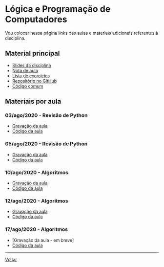 # Lógica e Programação de Computadores

Vou colocar nessa página links das aulas e materiais adicionais referentes à disciplina.

## Material principal

* [Slides da disciplina](/./assets/logprog/slides.pdf)
* [Nota de aula](/./assets/logprog/nota_aula.html)
* [Lista de exercícios](/./assets/logprog/exercicios.html)
* [Repositório no GitHub](https://github.com/victor0machado/2020.2-logprog)
* [Código comum](https://github.com/victor0machado/2020.2-logprog/blob/master/aulas/common.py)

## Materiais por aula

### 03/ago/2020 - Revisão de Python

* [Gravação da aula](https://ca.bbcollab.com/recording/5856ad2f4a4948959a72b0a662cf0892)
* [Código da aula](https://github.com/victor0machado/2020.2-logprog/blob/master/aulas/aula_01.py)

### 05/ago/2020 - Revisão de Python

* [Gravação da aula](https://ca.bbcollab.com/recording/1842e33939124a54a3ef6fd275b3d224)
* [Código da aula](https://github.com/victor0machado/2020.2-logprog/blob/master/aulas/aula_02.py)

### 10/ago/2020 - Algoritmos

* [Gravação da aula](https://ca.bbcollab.com/recording/de6c589d3bd0491188f68ab279fad5d0)
* [Código da aula](https://github.com/victor0machado/2020.2-logprog/blob/master/aulas/aula_03.py)

### 12/ago/2020 - Algoritmos

* [Gravação da aula](https://ca.bbcollab.com/recording/d93954a5578e4ab5bfb4fdb26bffce6c)
* [Código da aula](https://github.com/victor0machado/2020.2-logprog/blob/master/aulas/aula_04.py)

### 17/ago/2020 - Algoritmos

* [Gravação da aula - em breve]
* [Código da aula](https://github.com/victor0machado/2020.2-logprog/blob/master/aulas/aula_05.py)

---

[Voltar](https://victor0machado.github.io/)

